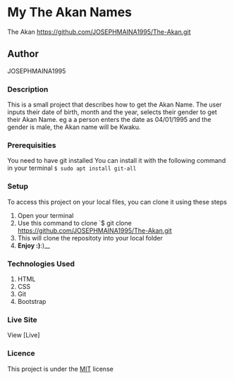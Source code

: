 # My The Akan Names
The Akan https://github.com/JOSEPHMAINA1995/The-Akan.git
## Author
JOSEPHMAINA1995
### Description
This is a small project that describes how to get the Akan Name. The user inputs their date of birth, month and the year, selects their gender to get their Akan Name. eg a a person enters the date as 04/01/1995 and the gender is male, the Akan name will be Kwaku.
### Prerequisities
You need to have git installed
You can install it with the following command in your terminal
`$ sudo apt install git-all`
### Setup
To access this project on your local files, you can clone it using these steps
1. Open your terminal
1. Use this command to clone `$ git clone
https://github.com/JOSEPHMAINA1995/The-Akan.git
1. This will clone the repositoty into your local folder
1. __Enjoy :)__:)__
### Technologies Used
1. HTML
1. CSS
1. Git
1. Bootstrap
### Live Site
View [Live] 
### Licence
This project is under the  [MIT](license) license
